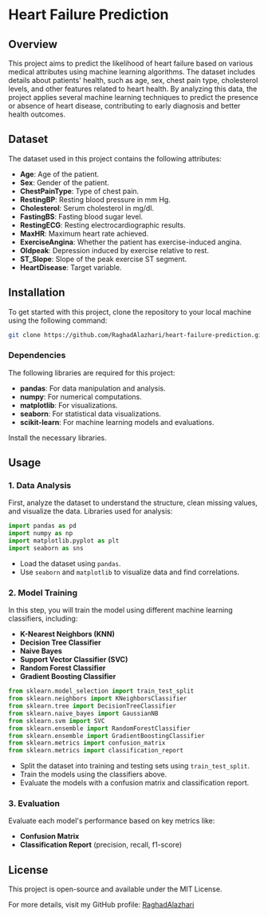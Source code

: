 # Heart Failure Prediction

## Overview

This project aims to predict the likelihood of heart failure based on various medical attributes using machine learning algorithms. The dataset includes details about patients' health, such as age, sex, chest pain type, cholesterol levels, and other features related to heart health. By analyzing this data, the project applies several machine learning techniques to predict the presence or absence of heart disease, contributing to early diagnosis and better health outcomes.

## Dataset

The dataset used in this project contains the following attributes:

- **Age**: Age of the patient.
- **Sex**: Gender of the patient.
- **ChestPainType**: Type of chest pain.
- **RestingBP**: Resting blood pressure in mm Hg.
- **Cholesterol**: Serum cholesterol in mg/dl.
- **FastingBS**: Fasting blood sugar level.
- **RestingECG**: Resting electrocardiographic results.
- **MaxHR**: Maximum heart rate achieved.
- **ExerciseAngina**: Whether the patient has exercise-induced angina.
- **Oldpeak**: Depression induced by exercise relative to rest.
- **ST_Slope**: Slope of the peak exercise ST segment.
- **HeartDisease**: Target variable.

## Installation

To get started with this project, clone the repository to your local machine using the following command:

```bash
git clone https://github.com/RaghadAlazhari/heart-failure-prediction.git
```

### Dependencies

The following libraries are required for this project:

- **pandas**: For data manipulation and analysis.
- **numpy**: For numerical computations.
- **matplotlib**: For visualizations.
- **seaborn**: For statistical data visualizations.
- **scikit-learn**: For machine learning models and evaluations.

Install the necessary libraries.

## Usage

### 1. **Data Analysis**

First, analyze the dataset to understand the structure, clean missing values, and visualize the data. Libraries used for analysis:

```python
import pandas as pd
import numpy as np
import matplotlib.pyplot as plt
import seaborn as sns
```

- Load the dataset using `pandas`.
- Use `seaborn` and `matplotlib` to visualize data and find correlations.

### 2. **Model Training**

In this step, you will train the model using different machine learning classifiers, including:

- **K-Nearest Neighbors (KNN)**
- **Decision Tree Classifier**
- **Naive Bayes**
- **Support Vector Classifier (SVC)**
- **Random Forest Classifier**
- **Gradient Boosting Classifier**

```python
from sklearn.model_selection import train_test_split
from sklearn.neighbors import KNeighborsClassifier
from sklearn.tree import DecisionTreeClassifier
from sklearn.naive_bayes import GaussianNB
from sklearn.svm import SVC
from sklearn.ensemble import RandomForestClassifier
from sklearn.ensemble import GradientBoostingClassifier
from sklearn.metrics import confusion_matrix
from sklearn.metrics import classification_report
```

- Split the dataset into training and testing sets using `train_test_split`.
- Train the models using the classifiers above.
- Evaluate the models with a confusion matrix and classification report.

### 3. **Evaluation**

Evaluate each model's performance based on key metrics like:

- **Confusion Matrix**
- **Classification Report** (precision, recall, f1-score)

## License
This project is open-source and available under the MIT License.

For more details, visit my GitHub profile: [RaghadAlazhari](https://github.com/RaghadAlazhari/)


